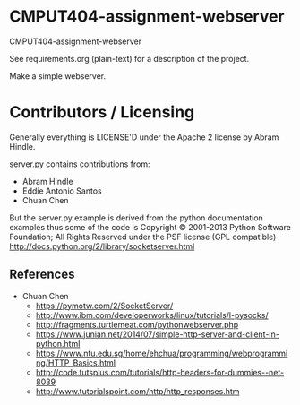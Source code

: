 CMPUT404-assignment-webserver
=============================

CMPUT404-assignment-webserver

See requirements.org (plain-text) for a description of the project.

Make a simple webserver.

Contributors / Licensing
========================

Generally everything is LICENSE'D under the Apache 2 license by Abram Hindle.

server.py contains contributions from:

* Abram Hindle
* Eddie Antonio Santos
* Chuan Chen

But the server.py example is derived from the python documentation
examples thus some of the code is Copyright © 2001-2013 Python
Software Foundation; All Rights Reserved under the PSF license (GPL
compatible) http://docs.python.org/2/library/socketserver.html

## References
- Chuan Chen
  - https://pymotw.com/2/SocketServer/
  - http://www.ibm.com/developerworks/linux/tutorials/l-pysocks/
  - http://fragments.turtlemeat.com/pythonwebserver.php
  - https://www.junian.net/2014/07/simple-http-server-and-client-in-python.html
  - https://www.ntu.edu.sg/home/ehchua/programming/webprogramming/HTTP_Basics.html
  - http://code.tutsplus.com/tutorials/http-headers-for-dummies--net-8039
  - http://www.tutorialspoint.com/http/http_responses.htm
